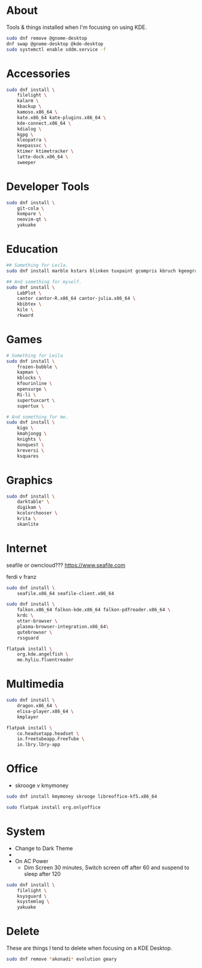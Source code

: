 # About

Tools & things installed when I'm focusing on using KDE.

```bash
sudo dnf remove @gnome-desktop
dnf swap @gnome-desktop @kde-desktop
sudo systemctl enable sddm.service -f
```

# Accessories

```bash
sudo dnf install \
    filelight \
    kalarm \
    kbackup \
    kamoso.x86_64 \
    kate.x86_64 kate-plugins.x86_64 \
    kde-connect.x86_64 \
    kdialog \
    kgpg \
    kleopatra \
    keepassxc \
    ktimer ktimetracker \
    latte-dock.x86_64 \
    sweeper
```


# Developer Tools

```bash
sudo dnf install \
    git-cola \
    kompare \
    neovim-qt \
    yakuake
```



# Education

```bash
## Something for Leila.
sudo dnf install marble kstars blinken tuxpaint gcompris kbruch kgeography 

## And something for myself.
sudo dnf install \
    LabPlot \
    cantor cantor-R.x86_64 cantor-julia.x86_64 \
    kbibtex \
    kile \
    rkward
```



# Games

```bash
# Something for Leila
sudo dnf install \
    frozen-bubble \
    kapman \
    kblocks \
    kfourinline \
    opensurge \
    Ri-li \
    supertuxcart \
    supertux \

# And something for me.
sudo dnf install \
    kigo \
    kmahjongg \
    knights \
    konquest \
    kreversi \
    ksquares   
```

# Graphics

```bash
sudo dnf install \
    darktable* \
    digikam \
    kcolorchooser \
    krita \
    skanlite
```

# Internet

seafile or owncloud???
https://www.seafile.com

ferdi v franz


```bash
sudo dnf install \
    seafile.x86_64 seafile-client.x86_64

sudo dnf install \
    falkon.x86_64 falkon-kde.x86_64 falkon-pdfreader.x86_64 \
    krdc \
    otter-browser \
    plasma-browser-integration.x86_64\
    qutebrowser \
    rssguard

flatpak install \
    org.kde.angelfish \
    me.hyliu.fluentreader
```


# Multimedia

```bash
sudo dnf install \
    dragon.x86_64 \
    elisa-player.x86_64 \
    kmplayer

flatpak install \
    co.headsetapp.headset \
    io.freetubeapp.FreeTube \
    io.lbry.lbry-app
```



# Office

- skrooge v  kmymoney


```bash
sudo dnf install kmymoney skrooge libreoffice-kf5.x86_64

sudo flatpak install org.onlyoffice
```

# System

- Change to Dark Theme
- 
- On AC Power
  - Dim Screen 30 minutes, Switch screen off after 60 and suspend to sleep after 120

```bash
sudo dnf install \
    filelight \
    ksysguard \
    ksystemlog \
    yakuake
```



# Delete

These are things I tend to delete when focusing on a KDE Desktop.

```bash
sudo dnf remove *akonadi* evolution geary
``` 